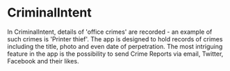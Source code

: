 # CriminalIntent
In CriminalIntent, details of 'office crimes' are recorded - an example of such crimes is 'Printer thief'.
The app is designed to hold records of crimes including the title, photo and even date of perpetration. 
The most intriguing feature in the app is the possibility to send Crime Reports via email, Twitter, Facebook and their likes.
